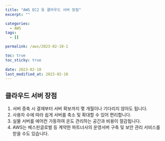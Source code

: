 ```yaml
---
title: "AWS EC2 등 클라우드 서버 장점"
excerpt: ""

categories:
  - AWS
tags:
  - []

permalink: /aws/2023-02-10-1

toc: true
toc_sticky: true
 
date: 2023-02-10
last_modified_at: 2023-02-10
---
```


## 클라우드 서버 장점
1. 서버 증축 시 결재부터 서버 확보까지 몇 개월이나 기다리지 않아도 됩니다.
2. 사용자 수에 따라 쉽게 서버를 축소 및 확대할 수 있어 편리합니다.
3. 실물 서버를 에어컨 가동하여 온도 관리하는 공간과 비용이 절감됩니다.
4. AWS는 베스핀글로벌 등 계약한 파트너사의 운영서버 구축 및 보안 관리 서비스를 받을 수도 있습니다.
